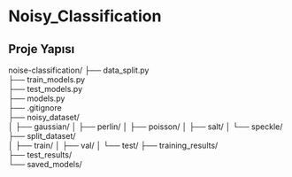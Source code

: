 # Noisy_Classification

## Proje Yapısı
noise-classification/
├── data_split.py           
├── train_models.py           
├── test_models.py         
├── models.py             
├── .gitignore           
├── noisy_dataset/      
│   ├── gaussian/
│   ├── perlin/
│   ├── poisson/
│   ├── salt/
│   └── speckle/
├── split_dataset/       
│   ├── train/
│   ├── val/
│   └── test/
├── training_results/  
├── test_results/       
└── saved_models/      
